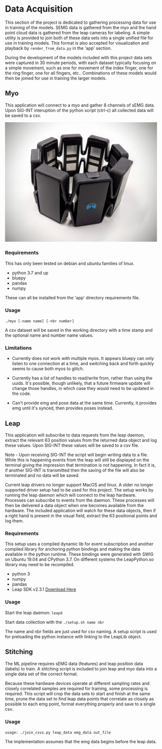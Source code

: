 # Data Acquisition
This section of the project is dedicated to gathering processing data for use in training of the models. SEMG data is gathered from the myo and the hand point cloud data is gathered from the leap cameras for labeling. A simple utility is provided to join both of these data sets into a single unified file for use in training models. This format is also accepted for visualization and playback  by `render_from_data.py` in the 'app' section.

During the development of the models included with this project data sets were captured in 30 minute periods, with each dataset typically focusing on a simple movement, such as one for movement of the index finger, one for the ring finger, one for all fingers, etc..
Combinations of these models would then be joined for use in training the larger models.

## Myo
This application will connect to a myo and gather 8 channels of sEMG data. Upon SIG-INT interuption of the python script (ctrl-c) all collected data will be saved to a csv.

![Myo EMG](img/myo.jpg)
### Requirements
This has only been tested on debian and ubuntu families of linux.
* python 3.7 and up
* bluepy
* pandas
* numpy

These can all be installed from the 'app' directory requirements file.

### Usage
`./myo [-name name] [-nbr number]`

A csv dataset will be saved in the working directory with a time stamp and the optional name and number name values.

### Limitations
* Currently does not work with multiple myos. It appears bluepy can only listen to one connection at a time, and switching back and forth quickly seems to cause both myos to glitch.

* Currently has a list of handles to read/write from, rather than using the uuids. It's possible, though unlikely, that a future firmware update will change those handles, in which case they would need to be updated in the code.

* Can't provide emg and pose data at the same time. Currently, it provides emg until it's synced, then provides poses instead.

## Leap
This application will subscribe to data requests from the leap daemon, extract the relevant 63 position values from the returned data object and log these values. Upon SIG-INT these values will be saved to a csv file.

Note - Upon receiving SIG-INT the script will begin writing data to a file. While this is happening events from the leap will still be displayed on the terminal giving the impression that termination is not happening. In fact it is, if another SIG-INT is transmitted then the saving of the file will also be terminated and no data will be saved.

Current leap drivers no longer support MacOS and linux. A older no longer supported driver setup had to be used for this project. The setup works by running the leap daemon which will connect to the leap hardware. Processes can subscribe to events from the daemon. These processes will then be delivered a data object when one becomes available from the hardware. The included application will watch for these data objects, then if a right hand is present in the visual field, extract the 63 positional points and log them.

### Requirements

This setup uses a compiled dynamic lib for event subscription and another compiled library for anchoring python bindings and making the data available in the python runtime. These bindings were generated with SWIG on Ubuntu 19.04 and CPython 3.7.
On different systems the LeapPython.so library may need to be recompiled.

* python 3
* numpy
* pandas
* Leap SDK v2.3.1 [Download Here](https://developer.leapmotion.com/sdk/v2)

### Usage
Start the leap daemon: `leapd`

Start data collection with the `./setup.sh name nbr`

The name and nbr fields are just used for csv naming. A setup script is used for preloading the python instance with linking to the LeapLib object.

## Stitching
The ML pipeline requires sEMG data (features) and leap position data (labels) to train. A stitching script is included to join leap and myo data into a single data set of the correct format.

Because these hardware devices operate at different sampling rates and closely correlated samples are required for training, some processing is required. This script will crop the data sets to start and finish at the same time, prune the data set to find leap data points that correlate as closely as possible to each emg point, format everything properly and save to a single csv.

### Usage
`usage: ./join_csvs.py leap_data emg_data out_file`

The implementation assumes that the emg data begins before the leap data.




